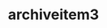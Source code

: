 ---
title: archiveitem3
url: "/archiveitem3"
main_project_image: "/images/hal_small.jpg"
article_image: "/images/lazik/4.jpg"
short_description:
---
